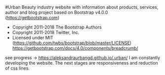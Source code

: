 #Urban
Beauty industry website with information about products, services, author and blog
project based on  Bootstrap v4.0.0 (https://getbootstrap.com)
 * Copyright 2011-2018 The Bootstrap Authors
 * Copyright 2011-2018 Twitter, Inc.
 * Licensed under MIT (https://github.com/twbs/bootstrap/blob/master/LICENSE)
 https://getbootstrap.com/docs/4.0/components/breadcrumb/  
 
 see progress ->  https://aleksandraurbangd.github.io/.urban/
 I am constantly developing the website. The next stages are responsiveness and reduction of css lines.
 

